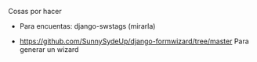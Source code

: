 Cosas por hacer

 * Para encuentas:
    django-swstags (mirarla)

 * https://github.com/SunnySydeUp/django-formwizard/tree/master
    Para generar un wizard
